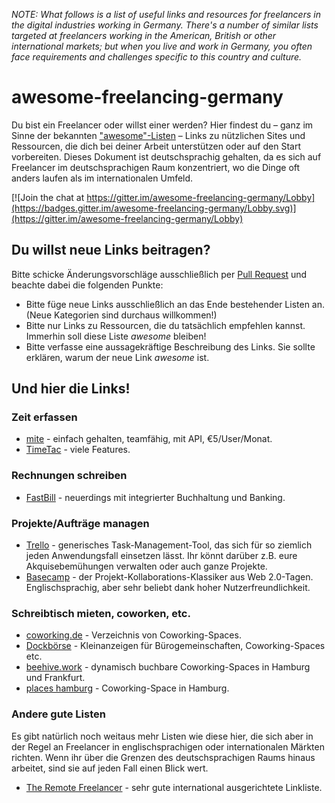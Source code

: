 _NOTE: What follows is a list of useful links and resources for freelancers in the digital industries working in Germany. There's a number of similar lists targeted at freelancers working in the American, British or other international markets; but when you live and work in Germany, you often face requirements and challenges specific to this country and culture._


# awesome-freelancing-germany

Du bist ein Freelancer oder willst einer werden? Hier findest du &ndash; ganz im Sinne der bekannten ["awesome"-Listen](https://awesome.re/) &ndash; Links zu nützlichen Sites und Ressourcen, die dich bei deiner Arbeit unterstützen oder auf den Start vorbereiten. Dieses Dokument ist deutschsprachig gehalten, da es sich auf Freelancer im deutschsprachigen Raum konzentriert, wo die Dinge oft anders laufen als im internationalen Umfeld.

[![Join the chat at https://gitter.im/awesome-freelancing-germany/Lobby](https://badges.gitter.im/awesome-freelancing-germany/Lobby.svg)](https://gitter.im/awesome-freelancing-germany/Lobby)

## Du willst neue Links beitragen?

Bitte schicke Änderungsvorschläge ausschließlich per [Pull Request](https://help.github.com/articles/about-pull-requests/) und beachte dabei die folgenden Punkte:

- Bitte füge neue Links ausschließlich an das Ende bestehender Listen an. (Neue Kategorien sind durchaus willkommen!)
- Bitte nur Links zu Ressourcen, die du tatsächlich empfehlen kannst. Immerhin soll diese Liste _awesome_ bleiben!
- Bitte verfasse eine aussagekräftige Beschreibung des Links. Sie sollte erklären, warum der neue Link _awesome_ ist.

## Und hier die Links!

### Zeit erfassen

- [mite](https://mite.yo.lk/) - einfach gehalten, teamfähig, mit API, €5/User/Monat.
- [TimeTac](https://www.timetac.com/) - viele Features.


### Rechnungen schreiben

- [FastBill](https://www.fastbill.com/) - neuerdings mit integrierter Buchhaltung und Banking.


### Projekte/Aufträge managen

- [Trello](https://trello.com/) - generisches Task-Management-Tool, das sich für so ziemlich jeden Anwendungsfall einsetzen lässt. Ihr könnt darüber z.B. eure Akquisebemühungen verwalten oder auch ganze Projekte.
- [Basecamp](https://basecamp.com/) - der Projekt-Kollaborations-Klassiker aus Web 2.0-Tagen. Englischsprachig, aber sehr beliebt dank hoher Nutzerfreundlichkeit.

### Schreibtisch mieten, coworken, etc.

- [coworking.de](https://www.coworking.de/) - Verzeichnis von Coworking-Spaces.
- [Dockbörse](http://www.dockboerse.de/) - Kleinanzeigen für Bürogemeinschaften, Coworking-Spaces etc.
- [beehive.work](https://www.beehive.work/) - dynamisch buchbare Coworking-Spaces in Hamburg und Frankfurt.
- [places hamburg](http://www.places-hamburg.de/) - Coworking-Space in Hamburg.

### Andere gute Listen

Es gibt natürlich noch weitaus mehr Listen wie diese hier, die sich aber in der Regel an Freelancer in englischsprachigen oder internationalen Märkten richten. Wenn ihr über die Grenzen des deutschsprachigen Raums hinaus arbeitet, sind sie auf jeden Fall einen Blick wert.

- [The Remote Freelancer](https://github.com/engineerapart/TheRemoteFreelancer) - sehr gute international ausgerichtete Linkliste.
